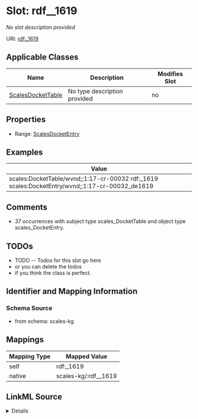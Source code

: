 

# Slot: rdf__1619


_No slot description provided_





URI: [rdf:_1619](http://www.w3.org/1999/02/22-rdf-syntax-ns#_1619)



<!-- no inheritance hierarchy -->





## Applicable Classes

| Name | Description | Modifies Slot |
| --- | --- | --- |
| [ScalesDocketTable](../classes/ScalesDocketTable.md) | No type description provided |  no  |







## Properties

* Range: [ScalesDocketEntry](../classes/ScalesDocketEntry.md)






## Examples

| Value |
| --- |
| scales:DocketTable/wvnd;;1:17-cr-00032 rdf:_1619 scales:DocketEntry/wvnd;;1:17-cr-00032_de1619 |

## Comments

* 37 occurrences with subject type scales_DocketTable and object type scales_DocketEntry.

## TODOs

* TODO -- Todos for this slot go here
* or you can delete the todos
* if you think the class is perfect.

## Identifier and Mapping Information







### Schema Source


* from schema: scales-kg




## Mappings

| Mapping Type | Mapped Value |
| ---  | ---  |
| self | rdf:_1619 |
| native | scales-kg/:rdf__1619 |




## LinkML Source

<details>
```yaml
name: rdf__1619
description: No slot description provided
todos:
- TODO -- Todos for this slot go here
- or you can delete the todos
- if you think the class is perfect.
comments:
- 37 occurrences with subject type scales_DocketTable and object type scales_DocketEntry.
examples:
- value: scales:DocketTable/wvnd;;1:17-cr-00032 rdf:_1619 scales:DocketEntry/wvnd;;1:17-cr-00032_de1619
from_schema: scales-kg
rank: 1000
slot_uri: rdf:_1619
alias: rdf__1619
domain_of:
- scales_DocketTable
range: scales_DocketEntry

```
</details>